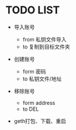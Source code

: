 # TODO LIST
- 导入账号
    - from  私钥文件导入
    - to    复制到目标文件夹
- 创建账号
    - form  密码
    - to    私钥文件/地址
- 移除账号
    - form  address
    - to    DEL

- geth打包、下载、重启
